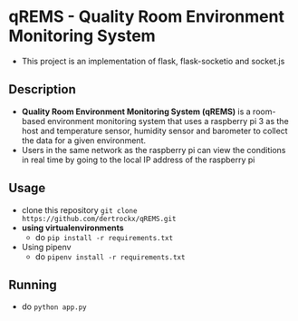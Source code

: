 # qREMS - Quality Room Environment Monitoring System

* This project is an implementation of flask, flask-socketio and socket.js

## Description
* __Quality Room Environment Monitoring System (qREMS)__ is a room-based environment monitoring system that uses a raspberry pi 3 as the host and temperature sensor, humidity sensor and barometer to collect the data for a given environment.
* Users in the same network as the raspberry pi can view the conditions in real time by going to the local IP address of the raspberry pi

## Usage
* clone this repository ``` git clone https://github.com/dertrockx/qREMS.git ```
* __using virtualenvironments__
   * do ``` pip install -r requirements.txt ```
* Using pipenv
   * do ``` pipenv install -r requirements.txt ```

## Running
* do ``` python app.py ```
